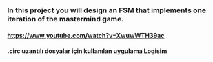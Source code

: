 ### In this project you will design an FSM that implements one iteration of the mastermind game. 
#### https://www.youtube.com/watch?v=XwuwWTH39ac

#### .circ uzantılı dosyalar için kullanılan uygulama Logisim
